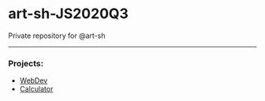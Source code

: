 # art-sh-JS2020Q3
Private repository for @art-sh

***

### Projects:
* [WebDev](https://rolling-scopes-school.github.io/art-sh-JS2020Q3/webdev/)
* [Calculator](https://rolling-scopes-school.github.io/art-sh-JS2020Q3/calculator/)